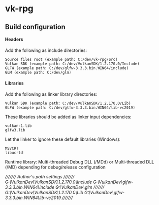 # vk-rpg

## Build configuration
#### Headers
Add the following as include directories:
```
Source files root (example path: C:/dev/vk-rpg/Src)
Vulkan SDK (example path: C:/dev/VulkanSDK/1.2.170.0/Include)
GLFW (example path: C:/dev/glfw-3.3.3.bin.WIN64/include)
GLM (example path: C:/dev/glm)
```
#### Libraries
Add the following as linker library directories:
```
Vulkan SDK (example path: C:/dev/VulkanSDK/1.2.170.0/Lib)
GLFW (example path: C:/dev/glfw-3.3.3.bin.WIN64/lib-vc2019)
```
These libraries should be added as linker input dependencies:
```
vulkan-1.lib
glfw3.lib
```

Let the linker to ignore these default libraries (Windows):
```
MSVCRT
libucrtd
```

Runtime library: Multi-threaded Debug DLL (/MDd) or Multi-threaded DLL (/MD) 
depending for debug/release configuration


*///////
Author's path settings
///////
G:\VulkanDev\VulkanSDK\1.2.170.0\Include
G:\VulkanDev\glfw-3.3.3.bin.WIN64\include
G:\VulkanDev\glm
///////
G:\VulkanDev\VulkanSDK\1.2.170.0\Lib
G:\VulkanDev\glfw-3.3.3.bin.WIN64\lib-vc2019
///////*


